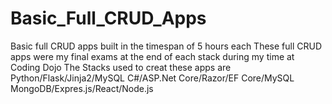 # Basic_Full_CRUD_Apps

Basic full CRUD apps built in the timespan of 5 hours each
These full CRUD apps were my final exams at the end of each stack during my time at Coding Dojo
The Stacks used to creat these apps are 
    Python/Flask/Jinja2/MySQL
    C#/ASP.Net Core/Razor/EF Core/MySQL
    MongoDB/Expres.js/React/Node.js
